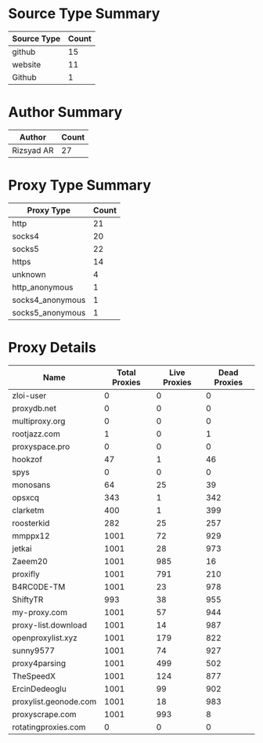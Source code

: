 # Source Type Summary

| Source Type | Count |
|-------------|-------|
| github | 15 |
| website | 11 |
| Github | 1 |


# Author Summary

| Author | Count |
|--------|-------|
| Rizsyad AR | 27 |


# Proxy Type Summary

| Proxy Type | Count |
|------------|-------|
| http | 21 |
| socks4 | 20 |
| socks5 | 22 |
| https | 14 |
| unknown | 4 |
| http_anonymous | 1 |
| socks4_anonymous | 1 |
| socks5_anonymous | 1 |


# Proxy Details

| Name | Total Proxies | Live Proxies | Dead Proxies |
|------|---------------|--------------|---------------|
| zloi-user | 0 | 0 | 0 |
| proxydb.net | 0 | 0 | 0 |
| multiproxy.org | 0 | 0 | 0 |
| rootjazz.com | 1 | 0 | 1 |
| proxyspace.pro | 0 | 0 | 0 |
| hookzof | 47 | 1 | 46 |
| spys | 0 | 0 | 0 |
| monosans | 64 | 25 | 39 |
| opsxcq | 343 | 1 | 342 |
| clarketm | 400 | 1 | 399 |
| roosterkid | 282 | 25 | 257 |
| mmppx12 | 1001 | 72 | 929 |
| jetkai | 1001 | 28 | 973 |
| Zaeem20 | 1001 | 985 | 16 |
| proxifly | 1001 | 791 | 210 |
| B4RC0DE-TM | 1001 | 23 | 978 |
| ShiftyTR | 993 | 38 | 955 |
| my-proxy.com | 1001 | 57 | 944 |
| proxy-list.download | 1001 | 14 | 987 |
| openproxylist.xyz | 1001 | 179 | 822 |
| sunny9577 | 1001 | 74 | 927 |
| proxy4parsing | 1001 | 499 | 502 |
| TheSpeedX | 1001 | 124 | 877 |
| ErcinDedeoglu | 1001 | 99 | 902 |
| proxylist.geonode.com | 1001 | 18 | 983 |
| proxyscrape.com | 1001 | 993 | 8 |
| rotatingproxies.com | 0 | 0 | 0 |
